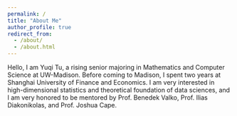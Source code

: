 ```yaml
---
permalink: /
title: "About Me"
author_profile: true
redirect_from: 
  - /about/
  - /about.html
---
```


Hello, I am Yuqi Tu, a rising senior majoring in Mathematics and Computer Science at UW-Madison. Before coming to Madison, I spent two years at Shanghai University of Finance and Economics. I am very interested in high-dimensional statistics and theoretical foundation of data sciences, and I am very honored to be mentored by Prof. Benedek Valko, Prof. Ilias Diakonikolas, and Prof. Joshua Cape.
